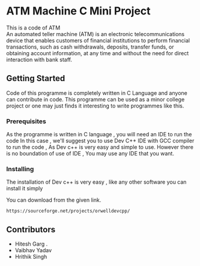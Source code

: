 # ATM Machine C Mini Project

This is a code of ATM  
An automated teller machine (ATM) is an electronic telecommunications device that enables customers of financial institutions to perform financial transactions, such as cash withdrawals, deposits, transfer funds, or obtaining account information, at any time and without the need for direct interaction with bank staff.

## Getting Started

Code of this programme is completely written in C Language and anyone can contribute in code.
This programme can be used as a minor college project or one may just finds it interesting to write programmes like this.

### Prerequisites

As the programme is  written in C language , you will need an IDE to run the code 
In this case , we'll suggest you to use Dev C++ IDE with GCC compiler to run the code , As Dev c++ is very easy and simple to use.
However there is no boundation of use of IDE , You may use any IDE that you want.

### Installing

The installation of Dev c++ is very easy , like any other software you can install it simply

You can download from the given link.

```
https://sourceforge.net/projects/orwelldevcpp/
```

## Contributors

* Hitesh Garg .
* Vaibhav Yadav
* Hrithik Singh

